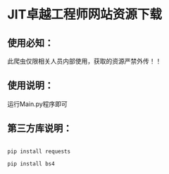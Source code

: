 # JIT卓越工程师网站资源下载

## 使用必知：

此爬虫仅限相关人员内部使用，获取的资源严禁外传！！


## 使用说明：

运行Main.py程序即可


## 第三方库说明：

```

pip install requests

pip install bs4

```
